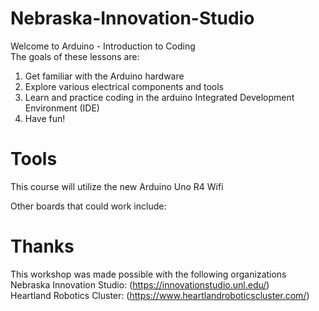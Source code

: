 # Nebraska-Innovation-Studio
Welcome to Arduino - Introduction to Coding<br>
The goals of these lessons are:
1. Get familiar with the Arduino hardware
2. Explore various electrical components and tools
3. Learn and practice coding in the arduino Integrated Development Environment (IDE)
4. Have fun!

# Tools
This course will utilize the new Arduino Uno R4 Wifi

Other boards that could work include:


# Thanks
This workshop was made possible with the following organizations <br>
Nebraska Innovation Studio: (https://innovationstudio.unl.edu/) <br>
Heartland Robotics Cluster: (https://www.heartlandroboticscluster.com/) <br>
